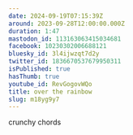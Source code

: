 ```yaml
---
date: 2024-09-19T07:15:39Z
around: 2023-09-28T12:00:00.000Z
duration: 1:47
mastodon_id: 113163063415034681
facebook: 10230302006688121
bluesky_id: 3l4ijwzqt7d2y
twitter_id: 1836670537679950311
isPublished: true
hasThumb: true
youtube_id: RevGogovWQo
title: over the rainbow
slug: m18yg9y7
---
```

crunchy chords
